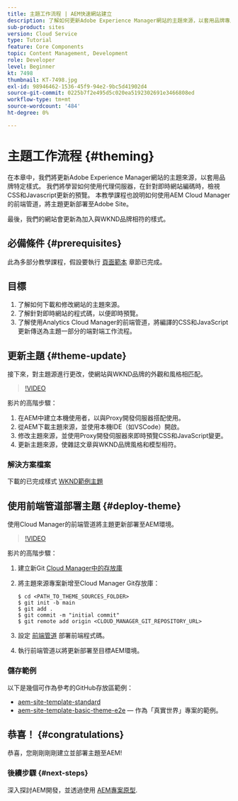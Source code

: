 ```yaml
---
title: 主題工作流程 | AEM快速網站建立
description: 了解如何更新Adobe Experience Manager網站的主題來源，以套用品牌專屬的樣式。 了解如何使用Proxy伺服器檢視CSS和Javascript更新的即時預覽。 本教學課程也說明如何使用AEM Cloud Manager的前端管道，將主題更新部署至Adobe Site。
sub-product: sites
version: Cloud Service
type: Tutorial
feature: Core Components
topic: Content Management, Development
role: Developer
level: Beginner
kt: 7498
thumbnail: KT-7498.jpg
exl-id: 98946462-1536-45f9-94e2-9bc5d41902d4
source-git-commit: 0225b7f2e495d5c020ea5192302691e3466808ed
workflow-type: tm+mt
source-wordcount: '484'
ht-degree: 0%

---
```


# 主題工作流程 {#theming}

在本章中，我們將更新Adobe Experience Manager網站的主題來源，以套用品牌特定樣式。 我們將學習如何使用代理伺服器，在針對即時網站編碼時，檢視CSS和Javascript更新的預覽。 本教學課程也說明如何使用AEM Cloud Manager的前端管道，將主題更新部署至Adobe Site。

最後，我們的網站會更新為加入與WKND品牌相符的樣式。

## 必備條件 {#prerequisites}

此為多部分教學課程，假設要執行 [頁面範本](./page-templates.md) 章節已完成。

## 目標

1. 了解如何下載和修改網站的主題來源。
1. 了解針對即時網站的程式碼，以便即時預覽。
1. 了解使用Analytics Cloud Manager的前端管道，將編譯的CSS和JavaScript更新傳送為主題一部分的端對端工作流程。

## 更新主題 {#theme-update}

接下來，對主題源進行更改，使網站與WKND品牌的外觀和風格相匹配。

>[!VIDEO](https://video.tv.adobe.com/v/332918/?quality=12&learn=on)

影片的高階步驟：

1. 在AEM中建立本機使用者，以與Proxy開發伺服器搭配使用。
1. 從AEM下載主題來源，並使用本機IDE（如VSCode）開啟。
1. 修改主題來源，並使用Proxy開發伺服器來即時預覽CSS和JavaScript變更。
1. 更新主題來源，使雜誌文章與WKND品牌風格和模型相符。

### 解決方案檔案

下載的已完成樣式 [WKND範例主題](assets/theming/WKND-THEME-src-1.1.zip)

## 使用前端管道部署主題 {#deploy-theme}

使用Cloud Manager的前端管道將主題更新部署至AEM環境。

>[!VIDEO](https://video.tv.adobe.com/v/338722/?quality=12&learn=on)

影片的高階步驟：

1. 建立新Git [Cloud Manager中的存放庫](https://experienceleague.adobe.com/docs/experience-manager-cloud-manager/using/managing-code/cloud-manager-repositories.html)
1. 將主題來源專案新增至Cloud Manager Git存放庫：

   ```shell
   $ cd <PATH_TO_THEME_SOURCES_FOLDER>
   $ git init -b main
   $ git add .
   $ git commit -m "initial commit"
   $ git remote add origin <CLOUD_MANAGER_GIT_REPOSITORY_URL>
   ```

1. 設定 [前端管道](https://experienceleague.adobe.com/docs/experience-manager-cloud-service/implementing/using-cloud-manager/cicd-pipelines/introduction-ci-cd-pipelines.html) 部署前端程式碼。
1. 執行前端管道以將更新部署至目標AEM環境。

### 儲存範例

以下是幾個可作為參考的GitHub存放區範例：

* [aem-site-template-standard](https://github.com/adobe/aem-site-template-standard)
* [aem-site-template-basic-theme-e2e](https://github.com/adobe/aem-site-template-basic-theme-e2e)  — 作為「真實世界」專案的範例。

## 恭喜！ {#congratulations}

恭喜，您剛剛剛剛建立並部署主題至AEM!

### 後續步驟 {#next-steps}

深入探討AEM開發，並透過使用 [AEM專案原型](../project-archetype/overview.md).
